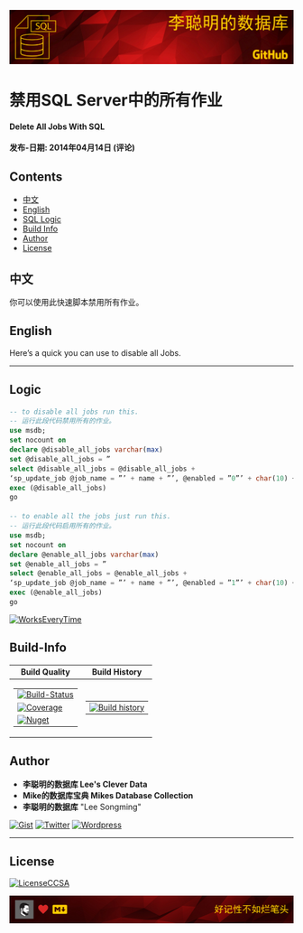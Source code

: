 ![CLEVER DATA GIT REPO](https://raw.githubusercontent.com/LiCongMingDeShujuku/git-resources/master/0-clever-data-github.png "李聪明的数据库")

# 禁用SQL Server中的所有作业
#### Delete All Jobs With SQL
**发布-日期: 2014年04月14日 (评论)**

## Contents

- [中文](#中文)
- [English](#English)
- [SQL Logic](#Logic)
- [Build Info](#Build-Info)
- [Author](#Author)
- [License](#License) 


## 中文
你可以使用此快速脚本禁用所有作业。

## English
Here’s a quick you can use to disable all Jobs.

---
## Logic
```SQL
-- to disable all jobs run this.
-- 运行此段代码禁用所有的作业。
use msdb;
set nocount on
declare @disable_all_jobs varchar(max)
set @disable_all_jobs = ”
select @disable_all_jobs = @disable_all_jobs +
‘sp_update_job @job_name = ”’ + name + ”’, @enabled = ”0”’ + char(10) + ‘go’ + char(10) from sysjobs
exec (@disable_all_jobs)
go

-- to enable all the jobs just run this. 
-- 运行此段代码启用所有的作业。
use msdb;
set nocount on
declare @enable_all_jobs varchar(max)
set @enable_all_jobs = ”
select @enable_all_jobs = @enable_all_jobs +
‘sp_update_job @job_name = ”’ + name + ”’, @enabled = ”1”’ + char(10) + ‘go’ + char(10) from sysjobs
exec (@enable_all_jobs)
go


```

[![WorksEveryTime](https://forthebadge.com/images/badges/60-percent-of-the-time-works-every-time.svg)](https://shitday.de/)

## Build-Info

| Build Quality | Build History |
|--|--|
|<table><tr><td>[![Build-Status](https://ci.appveyor.com/api/projects/status/pjxh5g91jpbh7t84?svg?style=flat-square)](#)</td></tr><tr><td>[![Coverage](https://coveralls.io/repos/github/tygerbytes/ResourceFitness/badge.svg?style=flat-square)](#)</td></tr><tr><td>[![Nuget](https://img.shields.io/nuget/v/TW.Resfit.Core.svg?style=flat-square)](#)</td></tr></table>|<table><tr><td>[![Build history](https://buildstats.info/appveyor/chart/tygerbytes/resourcefitness)](#)</td></tr></table>|

## Author

- **李聪明的数据库 Lee's Clever Data**
- **Mike的数据库宝典 Mikes Database Collection**
- **李聪明的数据库** "Lee Songming"

[![Gist](https://img.shields.io/badge/Gist-李聪明的数据库-<COLOR>.svg)](https://gist.github.com/congmingshuju)
[![Twitter](https://img.shields.io/badge/Twitter-mike的数据库宝典-<COLOR>.svg)](https://twitter.com/mikesdatawork?lang=en)
[![Wordpress](https://img.shields.io/badge/Wordpress-mike的数据库宝典-<COLOR>.svg)](https://mikesdatawork.wordpress.com/)

---
## License
[![LicenseCCSA](https://img.shields.io/badge/License-CreativeCommonsSA-<COLOR>.svg)](https://creativecommons.org/share-your-work/licensing-types-examples/)

![Lee Songming](https://raw.githubusercontent.com/LiCongMingDeShujuku/git-resources/master/1-clever-data-github.png "李聪明的数据库")

